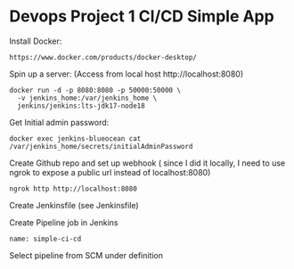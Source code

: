 # Devops Project 1 CI/CD Simple App

Install Docker:
```
https://www.docker.com/products/docker-desktop/
```
Spin up a server: (Access from local host http://localhost:8080)
```
docker run -d -p 8080:8080 -p 50000:50000 \
  -v jenkins_home:/var/jenkins_home \
  jenkins/jenkins:lts-jdk17-node18
```
Get Initial admin password: 
```
docker exec jenkins-blueocean cat /var/jenkins_home/secrets/initialAdminPassword
```
Create Github repo and set up webhook ( since I did it locally, I need to use ngrok to expose a public url instead of localhost:8080)
```
ngrok http http://localhost:8080
```

Create Jenkinsfile (see Jenkinsfile)

Create Pipeline job in Jenkins
```
name: simple-ci-cd
```
Select pipeline from SCM under definition
